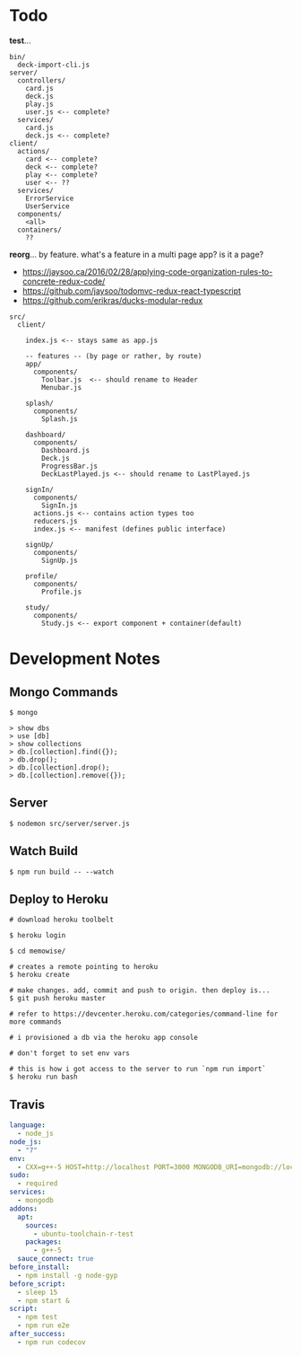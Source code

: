 # Todo

**test**...

```
bin/
  deck-import-cli.js
server/
  controllers/
    card.js
    deck.js
    play.js
    user.js <-- complete?
  services/
    card.js
    deck.js <-- complete?
client/
  actions/
    card <-- complete?
    deck <-- complete?
    play <-- complete?
    user <-- ??
  services/
    ErrorService
    UserService
  components/
    <all>
  containers/
    ??
```

**reorg**... by feature. what's a feature in a multi page app? is it a page?

- https://jaysoo.ca/2016/02/28/applying-code-organization-rules-to-concrete-redux-code/
- https://github.com/jaysoo/todomvc-redux-react-typescript
- https://github.com/erikras/ducks-modular-redux

```
src/
  client/

    index.js <-- stays same as app.js

    -- features -- (by page or rather, by route)
    app/
      components/
        Toolbar.js  <-- should rename to Header
        Menubar.js

    splash/
      components/
        Splash.js

    dashboard/
      components/
        Dashboard.js
        Deck.js
        ProgressBar.js
        DeckLastPlayed.js <-- should rename to LastPlayed.js

    signIn/
      components/
        SignIn.js
      actions.js <-- contains action types too
      reducers.js
      index.js <-- manifest (defines public interface)

    signUp/
      components/
        SignUp.js

    profile/
      components/
        Profile.js

    study/
      components/
        Study.js <-- export component + container(default)

```

# Development Notes

## Mongo Commands

```
$ mongo

> show dbs
> use [db]
> show collections
> db.[collection].find({});
> db.drop();
> db.[collection].drop();
> db.[collection].remove({});
```

## Server

```
$ nodemon src/server/server.js
```

## Watch Build

```
$ npm run build -- --watch
```

## Deploy to Heroku

```
# download heroku toolbelt

$ heroku login

$ cd memowise/

# creates a remote pointing to heroku
$ heroku create

# make changes. add, commit and push to origin. then deploy is...
$ git push heroku master

# refer to https://devcenter.heroku.com/categories/command-line for more commands

# i provisioned a db via the heroku app console

# don't forget to set env vars

# this is how i got access to the server to run `npm run import`
$ heroku run bash

```

## Travis

```yml
language:
  - node_js
node_js:
  - "7"
env:
  - CXX=g++-5 HOST=http://localhost PORT=3000 MONGODB_URI=mongodb://localhost:27017/memowise SESSION_SECRET=memowise NODE_ENV=staging
sudo:
  - required
services:
  - mongodb
addons:
  apt:
    sources:
      - ubuntu-toolchain-r-test
    packages:
      - g++-5
  sauce_connect: true
before_install:
  - npm install -g node-gyp
before_script:
  - sleep 15
  - npm start &
script:
  - npm test
  - npm run e2e
after_success:
  - npm run codecov
```

